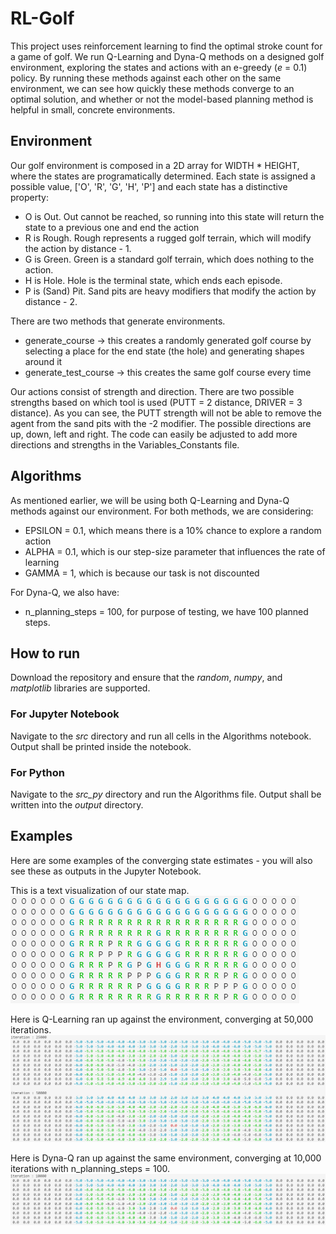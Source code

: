 # RL-Golf
This project uses reinforcement learning to find the optimal stroke count for a game of golf. We run Q-Learning and Dyna-Q methods on a designed golf environment, exploring the states and actions with an e-greedy (*e* = 0.1) policy. By running these methods against each other on the same environment, we can see how quickly these methods converge to an optimal solution, and whether or not the model-based planning method is helpful in small, concrete environments. 

## Environment
Our golf environment is composed in a 2D array for WIDTH * HEIGHT, where the states are programatically determined. Each state is assigned a possible value, ['O', 'R', 'G', 'H', 'P'] and each state has a distinctive property:
* O is Out. Out cannot be reached, so running into this state will return the state to a previous one and end the action
* R is Rough. Rough represents a rugged golf terrain, which will modify the action by distance - 1.
* G is Green. Green is a standard golf terrain, which does nothing to the action.
* H is Hole. Hole is the terminal state, which ends each episode.
* P is (Sand) Pit. Sand pits are heavy modifiers that modify the action by distance - 2.

There are two methods that generate environments.
* generate_course -> this creates a randomly generated golf course by selecting a place for the end state (the hole) and generating shapes around it
* generate_test_course -> this creates the same golf course every time

Our actions consist of strength and direction. There are two possible strengths based on which tool is used (PUTT = 2 distance, DRIVER = 3 distance). As you can see, the PUTT strength will not be able to remove the agent from the sand pits with the -2 modifier. The possible directions are up, down, left and right. The code can easily be adjusted to add more directions and strengths in the Variables_Constants file.

## Algorithms
As mentioned earlier, we will be using both Q-Learning and Dyna-Q methods against our environment.
For both methods, we are considering:
* EPSILON = 0.1, which means there is a 10% chance to explore a random action
* ALPHA = 0.1, which is our step-size parameter that influences the rate of learning
* GAMMA = 1, which is because our task is not discounted

For Dyna-Q, we also have:
* n_planning_steps = 100, for purpose of testing, we have 100 planned steps.

## How to run
Download the repository and ensure that the *random*, *numpy*, and *matplotlib* libraries are supported.
### For Jupyter Notebook
Navigate to the *src* directory and run all cells in the Algorithms notebook. Output shall be printed inside the notebook.
### For Python
Navigate to the *src_py* directory and run the Algorithms file. Output shall be written into the *output* directory.

## Examples
Here are some examples of the converging state estimates - you will also see these as outputs in the Jupyter Notebook.

This is a text visualization of our state map.
![Figure 1: Test Course](images/test_course.PNG)

Here is Q-Learning ran up against the environment, converging at 50,000 iterations.
![Figure 2: Q-Learning, fully converged at 50000 iterations](images/q_learning_25000_50000.PNG)

Here is Dyna-Q ran up against the same environment, converging at 10,000 iterations with n_planning_steps = 100.
![Figure 3: Dyna-Q, fully converged at 10000 iterations](images/dyna_q_10000.PNG)
